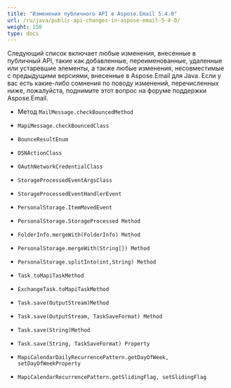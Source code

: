 ```yaml
---
title: "Изменения публичного API в Aspose.Email 5.4.0"
url: /ru/java/public-api-changes-in-aspose-email-5-4-0/
weight: 150
type: docs
---
```


Следующий список включает любые изменения, внесенные в публичный API, такие как добавленные, переименованные, удаленные или устаревшие элементы, а также любые изменения, несовместимые с предыдущими версиями, внесенные в Aspose.Email для Java. Если у вас есть какие-либо сомнения по поводу изменений, перечисленных ниже, пожалуйста, поднимите этот вопрос на форуме поддержки Aspose.Email.

- Метод `MailMessage.checkBouncedMethod`
- `MapiMessage.checkBouncedClass`
- `BounceResultEnum`
- `DSNActionClass`

- `OAuthNetworkCredentialClass`

- `StorageProcessedEventArgsClass`
- `StorageProcessedEventHandlerEvent`
- `PersonalStorage.ItemMovedEvent`
- `PersonalStorage.StorageProcessed Method`
- `FolderInfo.mergeWith(FolderInfo) Method`
- `PersonalStorage.mergeWith(String[]) Method`
- `PersonalStorage.splitInto(int,String) Method`

- `Task.toMapiTaskMethod`
- `ExchangeTask.toMapiTaskMethod`
- `Task.save(OutputStream)Method`
- `Task.save(OutputStream, TaskSaveFormat) Method`
- `Task.save(String)Method`
- `Task.save(String, TaskSaveFormat) Property`

- `MapiCalendarDailyRecurrencePattern.getDayOfWeek, setDayOfWeekProperty`
- `MapiCalendarRecurrencePattern.getSlidingFlag, setSlidingFlag`
